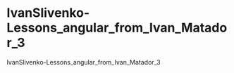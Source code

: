 # IvanSlivenko-Lessons_angular_from_Ivan_Matador_3
IvanSlivenko-Lessons_angular_from_Ivan_Matador_3
